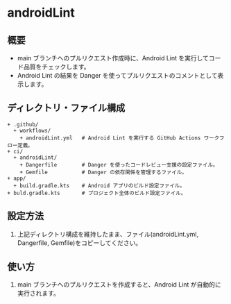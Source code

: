 # androidLint

## 概要

- main ブランチへのプルリクエスト作成時に、Android Lint を実行してコード品質をチェックします。
- Android Lint の結果を Danger を使ってプルリクエストのコメントとして表示します。

## ディレクトリ・ファイル構成

```text
+ .github/
  + workflows/
    + androidLint.yml   # Android Lint を実行する GitHub Actions ワークフロー定義。
+ ci/
  + androidLint/
    + Dangerfile        # Danger を使ったコードレビュー支援の設定ファイル。
    + Gemfile           # Danger の依存関係を管理するファイル。
+ app/
  + build.gradle.kts    # Android アプリのビルド設定ファイル。
+ buld.gradle.kts       # プロジェクト全体のビルド設定ファイル。
```

## 設定方法

1. 上記ディレクトリ構成を維持したまま、ファイル(androidLint.yml, Dangerfile, Gemfile)をコピーしてください。

## 使い方

1. main ブランチへのプルリクエストを作成すると、Android Lint が自動的に実行されます。
